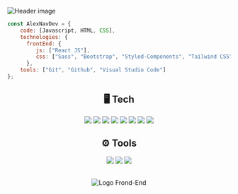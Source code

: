 ![Header image](https://user-images.githubusercontent.com/88694516/193515166-b7e8f60a-df3d-4261-8f71-a8f0608c6929.png)

```JavaScript
const AlexNavDev = {
    code: [Javascript, HTML, CSS],
    technologies: {
      frontEnd: {
         js: ["React JS"],
         css: ["Sass", "Bootstrap", "Styled-Components", "Tailwind CSS"]
      },
    tools: ["Git", "Github", "Visual Studio Code"]
};
```

<h2 align="center"> 🖥 Tech </h2>

<div align="center">  
<img src="https://img.shields.io/badge/-JavaScript-black?style=for-the-badge&logo=javascript"> <img src = "https://img.shields.io/badge/-HTML5-E34F26?style=for-the-badge&logo=html5&logoColor=white"> <img src = "https://img.shields.io/badge/-CSS3-1572B6?style=for-the-badge&logo=css3&logoColor=white"> <img src="https://img.shields.io/badge/-React-000000?style=for-the-badge&logo=react&logoColor=00c8ff"> <img src="https://img.shields.io/badge/-Sass-cc6699?style=for-the-badge&logo=sass&logoColor=ffffff"> <img src="https://img.shields.io/badge/-Bootstrap-563D7C?style=for-the-badge&logo=bootstrap"> <img src="https://shields.io/badge/Styled--components-868686?logo=styledcomponents&style=for-the-badge"> <img src="https://img.shields.io/badge/-tailwind%20css-black?style=for-the-badge&logo=tailwindcss">
            
</div>

<h2 align="center"> ⚙ Tools </h2> 
<div align="center">  
<img src="http://img.shields.io/badge/-Git-F1502F?style=for-the-badge&logo=git&logoColor=FFFFFF"> <img src="http://img.shields.io/badge/-Github-000000?style=for-the-badge&logo=github&logoColor=FFFFFF"> <img src="http://img.shields.io/badge/-VS%20Code-007ACC?style=for-the-badge&logo=visual%20studio%20code&logoColor=white"> 
</div>

<br>

<p align="center">
 <img src="https://user-images.githubusercontent.com/88694516/193506545-607e0b34-838d-42b1-aecc-9b817373033d.gif" alt="Logo Frond-End" />
</p>

<!--
**AlexNavDev/AlexNavDev** is a ✨ _special_ ✨ repository because its `README.md` (this file) appears on your GitHub profile.

Here are some ideas to get you started:

- 🔭 I’m currently working on ...
- 🌱 I’m currently learning ...
- 👯 I’m looking to collaborate on ...
- 🤔 I’m looking for help with ...
- 💬 Ask me about ...
- 📫 How to reach me: ...
- 😄 Pronouns: ...
- ⚡ Fun fact: ...
-->
